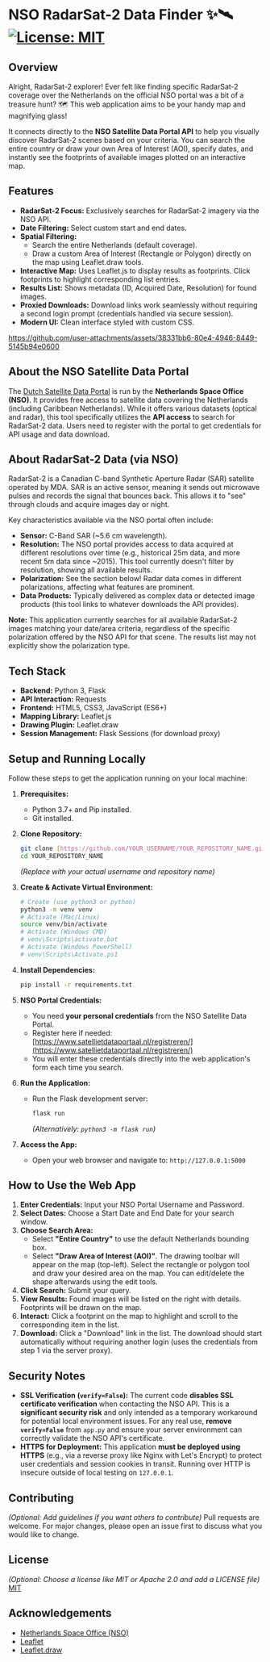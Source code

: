 # NSO RadarSat-2 Data Finder ✨🛰️ [![License: MIT](https://img.shields.io/badge/License-MIT-yellow.svg)](https://opensource.org/licenses/MIT) 

## Overview

Alright, RadarSat-2 explorer! Ever felt like finding specific RadarSat-2 coverage over the Netherlands on the official NSO portal was a bit of a treasure hunt? 🗺️ This web application aims to be your handy map and magnifying glass!

It connects directly to the **NSO Satellite Data Portal API** to help you visually discover RadarSat-2 scenes based on your criteria. You can search the entire country or draw your own Area of Interest (AOI), specify dates, and instantly see the footprints of available images plotted on an interactive map.


## Features

* **RadarSat-2 Focus:** Exclusively searches for RadarSat-2 imagery via the NSO API.
* **Date Filtering:** Select custom start and end dates.
* **Spatial Filtering:**
    * Search the entire Netherlands (default coverage).
    * Draw a custom Area of Interest (Rectangle or Polygon) directly on the map using Leaflet.draw tools.
* **Interactive Map:** Uses Leaflet.js to display results as footprints. Click footprints to highlight corresponding list entries.
* **Results List:** Shows metadata (ID, Acquired Date, Resolution) for found images.
* **Proxied Downloads:** Download links work seamlessly without requiring a second login prompt (credentials handled via secure session).
* **Modern UI:** Clean interface styled with custom CSS.






https://github.com/user-attachments/assets/38331bb6-80e4-4946-8449-5145b94e0600





## About the NSO Satellite Data Portal

The [Dutch Satellite Data Portal](https://www.satellietdataportaal.nl/) is run by the **Netherlands Space Office (NSO)**. It provides free access to satellite data covering the Netherlands (including Caribbean Netherlands). While it offers various datasets (optical and radar), this tool specifically utilizes the **API access** to search for RadarSat-2 data. Users need to register with the portal to get credentials for API usage and data download.

## About RadarSat-2 Data (via NSO)

RadarSat-2 is a Canadian C-band Synthetic Aperture Radar (SAR) satellite operated by MDA. SAR is an active sensor, meaning it sends out microwave pulses and records the signal that bounces back. This allows it to "see" through clouds and acquire images day or night.

Key characteristics available via the NSO portal often include:

* **Sensor:** C-Band SAR (~5.6 cm wavelength).
* **Resolution:** The NSO portal provides access to data acquired at different resolutions over time (e.g., historical 25m data, and more recent 5m data since ~2015). This tool currently doesn't filter by resolution, showing all available results.
* **Polarization:** See the section below! Radar data comes in different polarizations, affecting what features are prominent.
* **Data Products:** Typically delivered as complex data or detected image products (this tool links to whatever downloads the API provides).

**Note:** This application currently searches for all available RadarSat-2 images matching your date/area criteria, regardless of the specific polarization offered by the NSO API for that scene. The results list may not explicitly show the polarization type.

## Tech Stack

* **Backend:** Python 3, Flask
* **API Interaction:** Requests
* **Frontend:** HTML5, CSS3, JavaScript (ES6+)
* **Mapping Library:** Leaflet.js
* **Drawing Plugin:** Leaflet.draw
* **Session Management:** Flask Sessions (for download proxy)

## Setup and Running Locally

Follow these steps to get the application running on your local machine:

1.  **Prerequisites:**
    * Python 3.7+ and Pip installed.
    * Git installed.

2.  **Clone Repository:**
    ```bash
    git clone [https://github.com/YOUR_USERNAME/YOUR_REPOSITORY_NAME.git](https://github.com/YOUR_USERNAME/YOUR_REPOSITORY_NAME.git)
    cd YOUR_REPOSITORY_NAME
    ```
    *(Replace with your actual username and repository name)*

3.  **Create & Activate Virtual Environment:**
    ```bash
    # Create (use python3 or python)
    python3 -m venv venv
    # Activate (Mac/Linux)
    source venv/bin/activate
    # Activate (Windows CMD)
    # venv\Scripts\activate.bat
    # Activate (Windows PowerShell)
    # venv\Scripts\Activate.ps1
    ```

4.  **Install Dependencies:**
    ```bash
    pip install -r requirements.txt
    ```

5.  **NSO Portal Credentials:**
    * You need **your personal credentials** from the NSO Satellite Data Portal.
    * Register here if needed: [https://www.satellietdataportaal.nl/registreren/](https://www.satellietdataportaal.nl/registreren/)
    * You will enter these credentials directly into the web application's form each time you search.

6.  **Run the Application:**
    * Run the Flask development server:
        ```bash
        flask run
        ```
        *(Alternatively: `python3 -m flask run`)*

7.  **Access the App:**
    * Open your web browser and navigate to: `http://127.0.0.1:5000`

## How to Use the Web App

1.  **Enter Credentials:** Input your NSO Portal Username and Password.
2.  **Select Dates:** Choose a Start Date and End Date for your search window.
3.  **Choose Search Area:**
    * Select **"Entire Country"** to use the default Netherlands bounding box.
    * Select **"Draw Area of Interest (AOI)"**. The drawing toolbar will appear on the map (top-left). Select the rectangle or polygon tool and draw your desired area on the map. You can edit/delete the shape afterwards using the edit tools.
4.  **Click Search:** Submit your query.
5.  **View Results:** Found images will be listed on the right with details. Footprints will be drawn on the map.
6.  **Interact:** Click a footprint on the map to highlight and scroll to the corresponding item in the list.
7.  **Download:** Click a "Download" link in the list. The download should start automatically without requiring another login (uses the credentials from step 1 via the server proxy).

## Security Notes

* **SSL Verification (`verify=False`):** The current code **disables SSL certificate verification** when contacting the NSO API. This is a **significant security risk** and only intended as a temporary workaround for potential local environment issues. For any real use, **remove `verify=False`** from `app.py` and ensure your server environment can correctly validate the NSO API's certificate.
* **HTTPS for Deployment:** This application **must be deployed using HTTPS** (e.g., via a reverse proxy like Nginx with Let's Encrypt) to protect user credentials and session cookies in transit. Running over HTTP is insecure outside of local testing on `127.0.0.1`.

## Contributing

*(Optional: Add guidelines if you want others to contribute)*
Pull requests are welcome. For major changes, please open an issue first to discuss what you would like to change.

## License

*(Optional: Choose a license like MIT or Apache 2.0 and add a LICENSE file)*
[MIT](https://choosealicense.com/licenses/mit/)

## Acknowledgements

* [Netherlands Space Office (NSO)](https://www.spaceoffice.nl/)
* [Leaflet](https://leafletjs.com/)
* [Leaflet.draw](https://github.com/Leaflet/Leaflet.draw)
